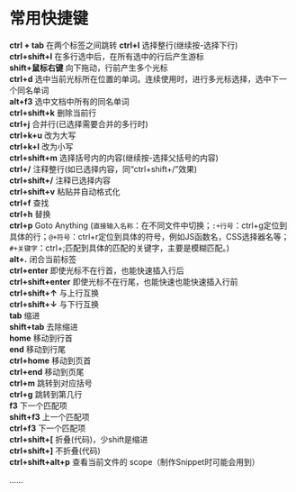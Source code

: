 # 常用快捷键  
  
**ctrl + tab** 在两个标签之间跳转
**ctrl+l** 选择整行(继续按-选择下行)  
**ctrl+shift+l** 在多行选中后，在所有选中的行后产生游标  
**shift+鼠标右键** 向下拖动，行前产生多个光标  
**ctrl+d** 选中当前光标所在位置的单词。连续使用时，进行多光标选择，选中下一个同名单词  
**alt+f3** 选中文档中所有的同名单词  
**ctrl+shift+k** 删除当前行  
**ctrl+j** 合并行(已选择需要合并的多行时)  
**ctrl+k+u** 改为大写  
**ctrl+k+l** 改为小写  
**ctrl+shift+m** 选择括号内的内容(继续按-选择父括号的内容)  
**ctrl+/** 注释整行(如已选择内容，同“ctrl+shift+/”效果)  
**ctrl+shift+/** 注释已选择内容  
**ctrl+shift+v** 粘贴并自动格式化  
**ctrl+f** 查找  
**ctrl+h** 替换  
**ctrl+p** Goto Anything (`直接输入名称`：在不同文件中切换；`:+行号`：ctrl+g定位到具体的行；`@+符号`：ctrl+r定位到具体的符号，例如JS函数名，CSS选择器名等；`#+关键字`：ctrl+;匹配到具体的匹配的关键字，主要是模糊匹配。)  
**alt+.** 闭合当前标签  
**ctrl+enter** 即使光标不在行首，也能快速插入行后  
**ctrl+shift+enter** 即使光标不在行尾，也能快速也能快速插入行前  
**ctrl+shift+↑** 与上行互换  
**ctrl+shift+↓** 与下行互换  
**tab** 缩进  
**shift+tab** 去除缩进  
**home** 移动到行首  
**end** 移动到行尾  
**ctrl+home** 移动到页首  
**ctrl+end** 移动到页尾  
**ctrl+m** 跳转到对应括号  
**ctrl+g** 跳转到第几行  
**f3** 下一个匹配项  
**shift+f3** 上一个匹配项  
**ctrl+f3** 下一个匹配项  
**ctrl+shift+[** 折叠(代码)，少shift是缩进  
**ctrl+shift+]** 不折叠(代码)  
**ctrl+shift+alt+p** 查看当前文件的 scope（制作Snippet时可能会用到）  
  
……  

